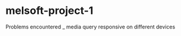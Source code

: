 # melsoft-project-1

Problems encountered _ media query
                       responsive on different devices
